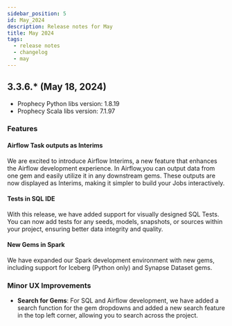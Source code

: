```yaml
---
sidebar_position: 5
id: May_2024
description: Release notes for May
title: May 2024
tags:
  - release notes
  - changelog
  - may
---
```


## 3.3.6.\* (May 18, 2024)

- Prophecy Python libs version: 1.8.19
- Prophecy Scala libs version: 7.1.97

### Features

#### Airflow Task outputs as Interims

We are excited to introduce Airflow Interims, a new feature that enhances the Airflow development experience.
In Airflow,you can output data from one gem and easily utilize it in any downstream gems. These outputs are now displayed as Interims, making it simpler to build your Jobs interactively.

#### Tests in SQL IDE

With this release, we have added support for visually designed SQL Tests.
You can now add tests for any seeds, models, snapshots, or sources within your project, ensuring better data integrity and quality.

#### New Gems in Spark

We have expanded our Spark development environment with new gems, including support for Iceberg (Python only) and Synapse Dataset gems.

### Minor UX Improvements

- **Search for Gems**: For SQL and Airflow development, we have added a search function for the gem dropdowns and added a new search feature in the top left corner, allowing you to search across the project.
